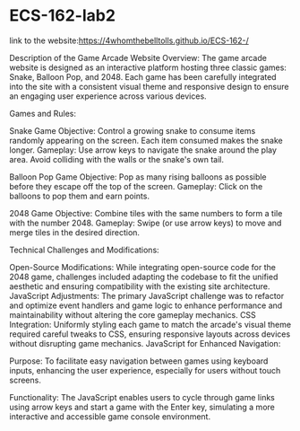 # ECS-162-lab2

link to the website:https://4whomthebelltolls.github.io/ECS-162-/

Description of the Game Arcade Website
Overview:
The game arcade website is designed as an interactive platform hosting three classic games: Snake, Balloon Pop, and 2048. Each game has been carefully integrated into the site with a consistent visual theme and responsive design to ensure an engaging user experience across various devices.

Games and Rules:

Snake Game
Objective: Control a growing snake to consume items randomly appearing on the screen. Each item consumed makes the snake longer.
Gameplay: Use arrow keys to navigate the snake around the play area. Avoid colliding with the walls or the snake's own tail.

Balloon Pop Game
Objective: Pop as many rising balloons as possible before they escape off the top of the screen.
Gameplay: Click on the balloons to pop them and earn points.

2048 Game
Objective: Combine tiles with the same numbers to form a tile with the number 2048.
Gameplay: Swipe (or use arrow keys) to move and merge tiles in the desired direction.

Technical Challenges and Modifications:

Open-Source Modifications: While integrating open-source code for the 2048 game, challenges included adapting the codebase to fit the unified aesthetic and ensuring compatibility with the existing site architecture.
JavaScript Adjustments: The primary JavaScript challenge was to refactor and optimize event handlers and game logic to enhance performance and maintainability without altering the core gameplay mechanics.
CSS Integration: Uniformly styling each game to match the arcade's visual theme required careful tweaks to CSS, ensuring responsive layouts across devices without disrupting game mechanics.
JavaScript for Enhanced Navigation:

Purpose: To facilitate easy navigation between games using keyboard inputs, enhancing the user experience, especially for users without touch screens.

Functionality: The JavaScript enables users to cycle through game links using arrow keys and start a game with the Enter key, simulating a more interactive and accessible game console environment.

